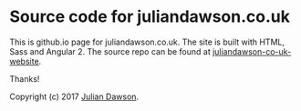 # Source code for juliandawson.co.uk

This is github.io page for juliandawson.co.uk. The site is built with HTML, Sass and Angular 2. The source repo can be found at [juliandawson-co-uk-website](https://github.com/juliandawson/juliandawson-co-uk-website).

Thanks!

Copyright (c) 2017 [Julian Dawson](http://juliandawson.co.uk).